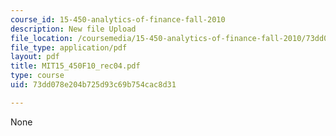```yaml
---
course_id: 15-450-analytics-of-finance-fall-2010
description: New file Upload
file_location: /coursemedia/15-450-analytics-of-finance-fall-2010/73dd078e204b725d93c69b754cac8d31_MIT15_450F10_rec04.pdf
file_type: application/pdf
layout: pdf
title: MIT15_450F10_rec04.pdf
type: course
uid: 73dd078e204b725d93c69b754cac8d31

---
```

None